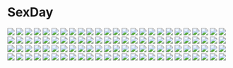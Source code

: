 # SexDay
![](https://konachan.com/image/579f1294c5f62db0c5ae1e949af88273/Konachan.com%20-%2088324%20dance_in_the_vampire_bund%20mina_tepes.jpg)
![](https://konachan.com/jpeg/cc68bf65eb1960df82991403e64f9a5a/Konachan.com%20-%20239499%20blindfold%20breasts%20dress%20gloves%20headband%20katana%20lalil-le%20nier%20panties%20short_hair%20spread_legs%20sword%20thighhighs%20underwear%20water%20weapon%20white_hair.jpg)
![](https://konachan.com/jpeg/5a03758db775e0c78c5280ef9aed01ca/Konachan.com%20-%20256825%20all_male%20armor%20astolfo%20blush%20boots%20bow%20braids%20cape%20fang%20long_hair%20male%20petals%20pink_hair%20ponytail%20purple_eyes%20signed%20sword%20thighhighs%20trap%20weapon.jpg)
![](https://konachan.com/jpeg/935b1e54f3c4773267ba039373ee632a/Konachan.com%20-%20137823%20breasts%20neon_genesis_evangelion%20nipples%20pussy%20soryu_asuka_langley%20tadano_akira%20uncensored.jpg)
![](https://konachan.com/image/aad31a768e7b68c6126181a85af43eb6/Konachan.com%20-%2090781%20kagamine_len%20kagamine_rin%20len_append%20male%20rin_append%20vocaloid.jpg)
![](https://konachan.com/jpeg/3d8e9e258ed751650aaac1275ac6b681/Konachan.com%20-%2082843%20blood%20busujima_saeko%20highschool_of_the_dead%20katana%20sword%20tea_%28nakenashi%29%20weapon.jpg)
![](https://konachan.com/jpeg/d3ad7a3819de5585372b56599697fa81/Konachan.com%20-%20289446%20bath%20bathtub%20blue_eyes%20blue_hair%20clouds%20flowers%20onsem%20rem_%28re%3Azero%29%20re%3Azero_kara_hajimeru_isekai_seikatsu%20short_hair%20sky%20water.jpg)
![](https://konachan.com/image/fbff7910756d945b17d09f8bb17c987c/Konachan.com%20-%20112318%20animal%20book%20brown_eyes%20brown_hair%20cat%20original%20panties%20togusa_masamu%20underwear.jpg)
![](https://konachan.com/image/df16f3cf7b868be027cda37e41f79f70/Konachan.com%20-%20202869%20flute%20green_hair%20hatsune_miku%20instrument%20japanese_clothes%20josu-san%20long_hair%20moon%20twintails%20vocaloid.jpg)
![](https://konachan.com/image/b126e3bfeabe295b61ff1d0f089c95b7/Konachan.com%20-%2053886%20akiyama_mio%20guitar%20instrument%20k-on%21%20pondel.jpg)
![](https://konachan.com/jpeg/887788a5bd8a534c4f282a75c16f1f56/Konachan.com%20-%20138687%20blush%20brown_eyes%20brown_hair%20clouds%20flowers%20gloves%20long_hair%20pink_hair%20red_eyes%20ribbons%20short_hair%20skirt%20sky%20swordsouls%20thighhighs%20tree%20twintails%20wink.jpg)
![](https://konachan.com/jpeg/7ed38441ef35473cd28913b0d8897acf/Konachan.com%20-%2089871%20akiyama_sou%20all_male%20computer%20game_cg%20male%20misaki_kurehito%20trumple%20ushinawareta_mirai_wo_motomete.jpg)
![](https://konachan.com/jpeg/e91ca3a4ebb2ed751c86f39b85350bfb/Konachan.com%20-%20264318%20breasts%20cleavage%20coulomb_%28crash_fever%29%20crash_fever%20garter_belt%20long_hair%20necklace%20purple_eyes%20tagme_%28artist%29%20twintails%20white_hair.jpg)
![](https://konachan.com/image/364c74c21c5597ca42b9a735a19f23f2/Konachan.com%20-%2044909%20beatrice%20butterfly%20eva-beatrice%20frederica_bernkastel%20lambdadelta%20umineko_no_naku_koro_ni%20ushiromiya_ange%20virgilia.jpg)
![](https://konachan.com/image/dd2de850fa4ff32035b64679cab437dd/Konachan.com%20-%2025172%20clouds%20school_rumble%20tsukamoto_tenma%20vector.jpg)
![](https://konachan.com/jpeg/4f08b887d666bc609a80b97399e9cca5/Konachan.com%20-%20261494%202girls%20black_eyes%20black_hair%20book%20clouds%20couch%20flowers%20idolmaster%20long_hair%20pink_hair%20ponytail%20short_hair%20skirt%20sky%20tree%20wink%20winter%20yellow_eyes.jpg)
![](https://konachan.com/jpeg/068dec2861437d065db887127623d4e7/Konachan.com%20-%20106836%20hatsune_miku%20vocaloid.jpg)
![](https://konachan.com/image/c32519b175a9d8fd948e4b6a42d45be6/Konachan.com%20-%20182728%20breasts%20censored%20dangan-ronpa%20enoshima_junko%20hairu%20handjob%20nipples%20penis%20tagme.jpg)
![](https://konachan.com/image/7ecd2d6f7e77d0ce6635dc989be67ae0/Konachan.com%20-%20183933%2016ban%20blue_eyes%20blush%20brown_eyes%20brown_hair%20ichijou_raku%20male%20nisekoi%20onodera_kosaki%20school_uniform%20socks.jpg)
![](https://konachan.com/image/a0dbe7e2a2c5c1a992099205e60461fe/Konachan.com%20-%2031558%20anus%20ass%20blue_eyes%20blush%20censored%20favorite%20game_cg%20kokonoka%20long_hair%20panties%20panty_pull%20pussy%20pussy_juice%20skirt%20twintails%20underwear%20upskirt.jpg)
![](https://konachan.com/jpeg/559f8d347d998e449359abd4406809fa/Konachan.com%20-%2039376%20akitsu_%28sekirei%29%20sekirei%20transparent%20vector.jpg)
![](https://konachan.com/image/6742e44a20aedfa25c4555b497ad2c6d/Konachan.com%20-%20257572%20boat%20brown_eyes%20brown_hair%20idolmaster%20idolmaster_cinderella_girls%20kusano_shinta%20long_hair%20ponytail%20skirt%20tachibana_arisu%20water.jpg)
![](https://konachan.com/jpeg/d4df4473402aab7718e8b384e64384ae/Konachan.com%20-%20278197%20aliasing%20boots%20braids%20breasts%20cleavage%20garter%20glasses%20gradient%20gray_eyes%20group%20hat%20mask%20navel%20necklace%20original%20pink_hair%20red_eyes%20skirt%20wink.jpg)
![](https://konachan.com/image/1c0dd95ba6dc3ca3d669c69e1fb04dfd/Konachan.com%20-%2078207%20izumi_kanata%20lucky_star%20watermark.jpg)
![](https://konachan.com/jpeg/07b9c7b695a54bea5a8d83c520d1d001/Konachan.com%20-%20194443%20crossover%20hatsune_miku%20long_hair%20mivit%20skirt%20thighhighs%20tie%20tokyo_ghoul%20torn_clothes%20twintails%20vocaloid%20watermark%20white_hair%20zettai_ryouiki.jpg)
![](https://konachan.com/image/f33afd858d07ab16b3f27b8cd2bcf920/Konachan.com%20-%20150266%20aliasing%20blue_eyes%20breasts%20cleavage%20dress%20ichiyan%20original%20red_hair%20weapon.jpg)
![](https://konachan.com/image/d648967b8148bec583110e339a47f9a6/Konachan.com%20-%20211882%20anus%20aqua_eyes%20aqua_hair%20ass%20breasts%20gloves%20gun_gale_online%20nipples%20nude%20pussy%20scarf%20shinon_%28sao%29%20short_hair%20sword_art_online%20thighhighs%20uncensored.jpg)
![](https://konachan.com/image/7b16c6f606fd85a480b2c19a4571705d/Konachan.com%20-%2034205%20akashiya_moka%20blue_hair%20green_eyes%20kurono_kurumu%20long_hair%20pink_hair%20rosario%2Bvampire%20school_uniform.jpg)
![](https://konachan.com/jpeg/16ecbc6f32e49bae5cd78cd7490c0869/Konachan.com%20-%20114604%20blonde_hair%20flandre_scarlet%20red_eyes%20socks%20touhou%20vampire%20yuimari.jpg)
![](https://konachan.com/image/a48890db11c9a32406bce17b0deb535c/Konachan.com%20-%20114630%20akemi_homura%20black_hair%20blue_eyes%20blue_hair%20kaname_madoka%20kyuubee%20miki_sayaka%20pink_eyes%20pink_hair%20purple_eyes%20red_eyes%20red_hair%20sakura_kyouko.jpg)
![](https://konachan.com/image/2590139f5fa83d373a0eef358cf4d404/Konachan.com%20-%20239497%20beach%20bikini%20blonde_hair%20blue_hair%20drink%20glasses%20hat%20long_hair%20ohara_mari%20ponytail%20purple_eyes%20scenic%20short_hair%20sunglasses%20swimsuit%20umbrella%20water.jpg)
![](https://konachan.com/image/22f74e5f8878aef7a1952452ee9f7a99/Konachan.com%20-%20254637%203d%20black_hair%20car%20hat%20industrial%20novelance%20original%20scenic%20shade%20short_hair.jpg)
![](https://konachan.com/image/58de1756e9125e0730150c678e25a63c/Konachan.com%20-%2096177%20gumi%20vocaloid.jpg)
![](https://konachan.com/image/d5a58acae9202ca2f657367a01a20654/Konachan.com%20-%20169476%20animal%20bakemonogatari%20bird%20brown_eyes%20brown_hair%20dualscreen%20feathers%20maiwetea%20otorimonogatari%20red_eyes%20sengoku_nadeko%20snake%20white_hair.jpg)
![](https://konachan.com/image/c33773edafb71f3bd2e927534770de2b/Konachan.com%20-%20165687%20long_hair%20mayu_%28vocaloid%29%20vocaloid%20yellow_eyes%20zain.jpg)
![](https://konachan.com/image/83ef5ad2400a9d6adbef9b9615926099/Konachan.com%20-%20182861%20animal%20asakurashinji%20bird%20book%20clouds%20elbow_gloves%20flowers%20gloves%20halo%20jibril%20long_hair%20navel%20pink_hair%20sideboob%20skirt%20thighhighs%20wings%20yellow_eyes.jpg)
![](https://konachan.com/image/48f13fe205b366f697c0ecd86f80f040/Konachan.com%20-%20247845%20bikini_top%20breasts%20cleavage%20din_%28flypaper%29%20jpeg_artifacts%20long_hair%20matoi_%28pso2%29%20navel%20phantasy_star%20red_eyes%20twintails%20white_hair.jpg)
![](https://konachan.com/image/adbdc9d4fa01b949f465d46793b733ca/Konachan.com%20-%20188416%20black_hair%20blush%20breasts%20censored%20long_hair%20masturbation%20nipples%20nude%20pussy%20pussy_juice%20shizuki_yuri%20thighhighs%20vibrator.jpg)
![](https://konachan.com/image/95f558f3d8074b2cec53cba46c6b56ce/Konachan.com%20-%2011692%20amarie_gelade%20ar_tonelico%20ar_tonelico_ii%20cloche_leythal_pastalia%20cocona_vatel%20leglius_branchesca%20luca_trulyworth%20nagi_ryou%20thighhighs.jpg)
![](https://konachan.com/jpeg/4ea67a0c7fa8269708ab75b6e108f4ef/Konachan.com%20-%20112471%20blue_hair%20hat%20onozuka_komachi%20petals%20red_hair%20ryosios%20scythe%20shikieiki_yamaxanadu%20touhou%20water%20weapon.jpg)
![](https://konachan.com/jpeg/09b0957fa8197fe1d0f04035ddb5ad93/Konachan.com%20-%20187608%20animal%20christa_elliana_voltica%20fish%20glasses%20headphones%20kazenokaze%20original%20thighhighs%20underwater%20water%20wink.jpg)
![](https://konachan.com/image/b5f900b9ca3100f5610a142bb6d3fde2/Konachan.com%20-%2064403%20ga-rei_zero%20isayama_yomi%20scan%20tsuchimiya_kagura.jpg)
![](https://konachan.com/jpeg/b04083b00e5eb67e75252f253959c13e/Konachan.com%20-%2021887%20animal_ears%20azumanga_daioh%20black_hair%20catgirl%20kasuga_ayumu%20skintight.jpg)
![](https://konachan.com/image/80c01cab2071b4e8607aa181869063df/Konachan.com%20-%20197674%20building%20chenbo%20scenic%20snow%20spear%20sword%20weapon.jpg)
![](https://konachan.com/image/a168e60bb81d740ce707d57d69ec521f/Konachan.com%20-%2049539%20hecate%20konoe_fumina%20shakugan_no_shana.jpg)
![](https://konachan.com/jpeg/9aad8f23315197bd62dc94ab50fdcfe4/Konachan.com%20-%20285870%20atelier_kaguya%20blush%20breasts%20brown_eyes%20brown_hair%20censored%20choco_chip%20close%20game_cg%20long_hair%20natsuno_ai%20nipples%20paizuri%20penis%20ponytail.jpg)
![](https://konachan.com/image/76a71894d1248c3be663b9959eb27eda/Konachan.com%20-%20183567%20blue_eyes%20blue_hair%20dress%20flowers%20gloves%20hatsune_miku%20honegumi%20long_hair%20petals%20twintails%20vocaloid%20water.jpg)
![](https://konachan.com/image/edd1697c50955112de67b822e41a0e54/Konachan.com%20-%20230459%20aliasing%20animal_ears%20blush%20bunny%20chico152%20gray_hair%20leaves%20long_hair%20original%20red_eyes%20scarf%20twintails%20winter.jpg)
![](https://konachan.com/jpeg/ff892d5eab9674a852bb28a80bbc32f1/Konachan.com%20-%20198893%20bed%20blush%20bra%20breasts%20censored%20dildo%20game_cg%20kneehighs%20long_hair%20nipples%20pussy%20pussy_juice%20shirt_lift%20spread_legs%20twintails%20underwear%20vibrator.jpg)
![](https://konachan.com/jpeg/fd315462565b052fb4365b1a6cd145ab/Konachan.com%20-%2016058%20blonde_hair%20blue_eyes%20canvas2_niji_iro_no_sketch%20housen_elis%20school_uniform%20suzuhira_hiro.jpg)
![](https://konachan.com/image/8b5389cb775be2937708b1c870cd4b78/Konachan.com%20-%2090603%20b_gata_h_kei%20blue_eyes%20breasts%20cosplay%20long_hair%20nipples%20open_shirt%20panties%20panty_pull%20parody%20ponytail%20pussy%20shirt_lift%20uncensored%20underwear.jpg)
![](https://konachan.com/jpeg/2ad22e2b02bee2505b1052c002f1e688/Konachan.com%20-%20266642%202girls%20aliasing%20aqua_eyes%20blush%20bow%20breasts%20gray_hair%20green_eyes%20green_hair%20long_hair%20nipples%20panties%20pantyhose%20short_hair%20swimsuit%20underwear%20wet.jpg)
![](https://konachan.com/image/c69a3215c898d6aaebfcf8b4f1249dd0/Konachan.com%20-%20168562%20arthurland3131%20boots%20braids%20dangan-ronpa%20kirigiri_kyouko%20long_hair%20purple_eyes%20purple_hair%20ribbons%20signed%20skirt%20tie.jpg)
![](https://konachan.com/jpeg/043d4b3d6a457395fd30f0853d1ed950/Konachan.com%20-%2081141%20adalwolfa_schulman%20brunhilde_rauschenberg%20drink%20lone_wolf%20projekt_muse%20signed%20uniform%20wilhelmina_von_schwarzenberg.jpg)
![](https://konachan.com/jpeg/89982fad6f8bb5fee4f250b4ce15c09d/Konachan.com%20-%20254993%202girls%20aqua_eyes%20blonde_hair%20blush%20bow%20brown_eyes%20dress%20food%20fruit%20gray_hair%20ice_cream%20long_hair%20pocky%20starly_girls%20strawberry%20tagme_%28artist%29.jpg)
![](https://konachan.com/image/6412ea64ec05fd063b73eb82635aeec5/Konachan.com%20-%20112514%202girls%20allison_carpenter%20artemis_blue%20asami_asami%20game_cg%20loli%20tajima_haru.jpg)
![](https://konachan.com/image/8eea340770c2a3c4a85e473de7466b20/Konachan.com%20-%20161953%20book%20long_hair%20moon%20nanna_%28irasutokanakili%29%20original%20teddy_bear.jpg)
![](https://konachan.com/jpeg/4abebeca274146fe60fee07208569cc1/Konachan.com%20-%20216770%20anthropomorphism%20bed%20blush%20bra%20breasts%20brown_eyes%20brown_hair%20cleavage%20haruna_%28kancolle%29%20kyougoku_touya%20long_hair%20navel%20panties%20underwear.jpg)
![](https://konachan.com/image/00f04d9c971bc77dbbc475bf9b51a3b9/Konachan.com%20-%2093347%20blonde_hair%20blue_eyes%20blush%20breast_grab%20breasts%20dress%20game_cg%20hello_good-bye%20moekibara_fumitake%20nipples%20twintails%20yukishiro_may.jpg)
![](https://konachan.com/image/3900ac8a27f3436ee486582389c05b01/Konachan.com%20-%20191760%20animal%20bandage%20blonde_hair%20flowers%20frog%20gloves%20hat%20knife%20long_hair%20moriya_suwako%20ninja%20rope%20snake%20touhou%20yellow_eyes%20zicai_tang.jpg)
![](https://konachan.com/jpeg/151e1c05ed55b9ea42b99cb28bfe06e4/Konachan.com%20-%20222092%20ass%20breasts%20cameltoe%20date_a_live%20fakerx%20garter_belt%20nipples%20panties%20stockings%20thighhighs%20tokisaki_kurumi%20underwear.jpg)
![](https://konachan.com/jpeg/cf5f99f014804835fd65bb9002e284ab/Konachan.com%20-%2029045%20angel%20ass%20green_eyes%20jibril_aries%20jinno_hikari%20kuuchuu_yousai%20makai_tenshi_jibril%20purple_hair%20thighhighs%20wings.jpg)
![](https://konachan.com/jpeg/dee4b97c552c025620f8fa2880478135/Konachan.com%20-%20269209%20anthropomorphism%20apron%20ass%20ass_grab%20blush%20bow%20brown_hair%20kantai_collection%20long_hair%20mamiya_%28kancolle%29%20panties%20purple_eyes%20pussy_juice%20sex%20underwear.jpg)
![](https://konachan.com/image/3b6bd1bcb3c480d3e98f5435aeab3c70/Konachan.com%20-%2014938%20all_male%20male%20namikaze_minato%20naruto%20sarutobi_hiruzen%20senju_hashirama%20senju_tobirama.jpg)
![](https://konachan.com/jpeg/39309411789c0d05df15ae112510057f/Konachan.com%20-%20119596%20black_hair%20cabbit%20game_cg%20makina_%28midori_no_umi%29%20midori_no_umi%20panties%20saeki_hokuto%20short_hair%20underwater%20underwear%20water.jpg)
![](https://konachan.com/image/dc3817081e4ea415eb7e27d52204dd22/Konachan.com%20-%20102127%20akemi_homura%20kamijou_kyousuke%20kaname_madoka%20kyuubee%20mahou_shoujo_madoka_magica%20miki_sayaka%20okazun%20sakura_kyouko%20shizuki_hitomi%20tomoe_mami.jpg)
![](https://konachan.com/jpeg/a3136c5d7fd629d1c78d238c5a08a26b/Konachan.com%20-%2072271%20black_hair%20blood%20cigarette%20crossover%20durarara%21%21%20green_eyes%20green_hair%20group%20headphones%20long_hair%20red_eyes%20short_hair%20sunglasses%20twintails%20vocaloid.jpg)
![](https://konachan.com/image/1165506177d48378d60540e8855b42f0/Konachan.com%20-%20148830%20ass%20blue_hair%20bodysuit%20boots%20fin_e_ld_si_laffinty%20purple_eyes%20rasukaru%20rinne_no_lagrange%20skintight.jpg)
![](https://konachan.com/jpeg/756a7349ae924640f95c5923d58f0437/Konachan.com%20-%20111403%20animal_ears%20benibana%20blush%20collar%20cum%20dog_days%20doggirl%20eclair_martinozzi%20group%20lactation%20nude%20pregnant%20ricotta_elmar%20tail%20tears%20yukikaze_panettone.jpg)
![](https://konachan.com/image/08b420f920d60e62dc624fff07efb321/Konachan.com%20-%20175994%20blue_eyes%20blue_hair%20dress%20hatsune_miku%20kyuri_tizu%20long_hair%20thighhighs%20twintails%20vocaloid%20world_is_mine_%28vocaloid%29.jpg)
![](https://konachan.com/image/d24447160e1b0ce06a83c37091822940/Konachan.com%20-%20232638%20218%20animal%20armor%20bird%20blush%20boots%20breasts%20cleavage%20cucouroux%20gray_eyes%20gray_hair%20hat%20horns%20kumuyu%20loli%20long_hair%20navel%20panties%20skirt%20underwear.jpg)
![](https://konachan.com/image/0efe2148f1e887cdb9fc0b917b368e58/Konachan.com%20-%2075896%20amagami%20apron%20breasts%20cleavage%20kamizaki_risa%20naked_apron%20nanasaki_ai%20nisson%20panties%20panty_pull%20shirt_lift%20tanamachi_kaoru%20thighhighs%20underwear.jpg)
![](https://konachan.com/image/a6776ea9ba8eeedec095fc00e2a9edc1/Konachan.com%20-%2064339%20animal%20animal_ears%20gray_hair%20mousegirl%20nazrin%20panties%20ribbons%20short_hair%20sleeping%20tail%20tiger%20toramaru_shou%20touhou%20underwear.jpg)
![](https://konachan.com/jpeg/7c207374bb46c825d4187466531ad802/Konachan.com%20-%20307257%20alm%20animal_ears%20aqua_eyes%20blonde_hair%20blush%20catgirl%20couch%20garter%20original%20panties%20short_hair%20underwear.jpg)
![](https://konachan.com/jpeg/66a87c18b19357c4e2a4828d59a198e2/Konachan.com%20-%20192782%20alice_third_macy%20blonde_hair%20blue_eyes%20blush%20breasts%20censored%20cube%20game_cg%20kantoku%20long_hair%20nipples%20nude%20penis%20pussy%20sex%20wet.jpg)
![](https://konachan.com/image/b20fba3fe202fcd575a3b31c495311b2/Konachan.com%20-%2039313%20bikini%20ef%20flowers%20minori%20miyamura_miyako%20nanao_naru%20swimsuit.jpg)
![](https://konachan.com/image/729b97b8cd65e030cfd19de3cf90656a/Konachan.com%20-%20190319%20ass%20black_hair%20bloodcatblack%20blush%20erect_nipples%20long_hair%20original%20panties%20pink_eyes%20skirt%20thighhighs%20twintails%20underwear.jpg)
![](https://konachan.com/image/10f266ed4adcd5de9c50dbee1696fb45/Konachan.com%20-%20133354%20alice_margatroid%20blonde_hair%20braids%20doll%20hat%20kirisame_marisa%20morino_hon%20scarf%20shanghai_doll%20sky%20touhou%20witch%20yellow_eyes.jpg)
![](https://konachan.com/image/ba44211d3d1c7a8b7db459eee7883a9f/Konachan.com%20-%2083949%20ayanami_rei%20bodysuit%20neon_genesis_evangelion%20red_eyes%20siraha%20skintight.jpg)
![](https://konachan.com/jpeg/ca116ddbf1f4dc892f6eff9f321ea587/Konachan.com%20-%20172478%20aqua_eyes%20aqua_hair%20barefoot%20bikini%20hatsune_miku%20swimsuit%20twintails%20umbrella%20vocaloid%20wokada.jpg)
![](https://konachan.com/image/14e5f705a7e07a954e27a3b4dad0da71/Konachan.com%20-%2027809%20ikkitousen%20kanu_unchou%20ryomou_shimei%20sonsaku_hakufu.jpg)
![](https://konachan.com/jpeg/85167acbacd5892ae78bff251d1d422d/Konachan.com%20-%20259002%20animal_ears%20breasts%20bunny_ears%20bunnygirl%20food%20fruit%20kasuka_%28kusuki%29%20long_hair%20nude%20purple_hair%20red_eyes%20reisen_udongein_inaba%20strawberry%20touhou.jpg)
![](https://konachan.com/jpeg/20bb2a2248979c76f0260c8d97ca39ff/Konachan.com%20-%20299544%20bunny%20dress%20drink%20green_hair%20lolita_fashion%20long_hair%20mullpull%20original%20watermark%20wink.jpg)
![](https://konachan.com/jpeg/86820bfd61d92cbb39ba394c7a1da80d/Konachan.com%20-%20305573%20azur_lane%20blush%20breasts%20long_hair%20necklace%20nipples%20no_bra%20panties%20pink_eyes%20pink_hair%20shirt_lift%20skirt%20spread_legs%20twintails%20underwear%20white%20zeroamu.jpg)
![](https://konachan.com/image/b09a2a63657a9401a4f04b1458c3c0fb/Konachan.com%20-%20274375%20bed%20breasts%20condom%20lemonolemone%20naked_shirt%20navel%20no_bra%20open_shirt%20purple_eyes%20purple_hair%20shinjou_akane%20shirt%20short_hair%20ssss.gridman.jpg)
![](https://konachan.com/jpeg/52130c97553dfd7b61d1ba9c32991088/Konachan.com%20-%2061015%202girls%20boots%20bow%20brown_eyes%20brown_hair%20dress%20fire%20fujy%20gray_hair%20hijiri_byakuren%20long_hair%20magic%20purple_hair%20red_eyes%20ribbons%20touhou%20white_hair.jpg)
![](https://konachan.com/image/0f0fa5e5eeba5146e989e759817cf194/Konachan.com%20-%20241414%20animal_ears%20anthropomorphism%20blonde_hair%20brown_eyes%20foxgirl%20kemono_friends%20long_hair%20red_fox_%28kemono_friends%29%20tatapopo.jpg)
![](https://konachan.com/jpeg/792931f4c03726aa89b863cff6c86c12/Konachan.com%20-%20300384%20black_hair%20blue_eyes%20bow%20itachi_kanade%20long_hair%20navel%20original%20ponytail%20school_uniform%20white.jpg)
![](https://konachan.com/image/f49fc3b4fb6fc0d3106fac79ccce1395/Konachan.com%20-%2030330%20loli%20panties%20pink_hair%20rin_sin%20skirt%20tagme%20underwear%20upskirt.jpg)
![](https://konachan.com/image/8cee23326c856cc64ce28c48b5c527d4/Konachan.com%20-%2070286%20headphone_%2B_musume%20headphones.jpg)
![](https://konachan.com/image/75517c5fd738552c8e819bfd0624d2a0/Konachan.com%20-%20113228%20blonde_hair%20blue_eyes%20bow%20bunny%20doll%20dress%20lolita_fashion%20long_hair%20original%20tinkle.jpg)
![](https://konachan.com/jpeg/00e5037a64fbbdfa5e557b3319c9decb/Konachan.com%20-%20247134%202girls%205_nenme_no_houkago%20building%20kantoku%20kurumi_%28kantoku%29%20original%20park%20scan%20shizuku_%28kantoku%29%20skirt%20tree%20twintails.jpg)
![](https://konachan.com/image/1bf7245e40bc2aaf92c77d6b47eab42a/Konachan.com%20-%20227114%20aqua_eyes%20boots%20bunny%20chain%20dress%20gloves%20group%20gun%20headdress%20hoodie%20kneehighs%20long_hair%20male%20original%20ponytail%20ra-bit%20suit%20sword%20tail%20tie%20weapon.jpg)
![](https://konachan.com/image/1f1438180929f64bb2dae2aa48363a27/Konachan.com%20-%20186033%20aqua_eyes%20blonde_hair%20boots%20dress%20elbow_gloves%20gloves%20guitar%20headphones%20instrument%20kagamine_rin%20microphone%20nine_%28liuyuhao1992%29%20short_hair%20vocaloid.jpg)
![](https://konachan.com/jpeg/26a7a36b196b29a0dbb4ea0fa34a0789/Konachan.com%20-%2083621%20anthropomorphism%20axis_powers_hetalia%20belgium_%28hetalia%29%20hungary_%28hetalia%29%20liechtenstein_%28hetalia%29%20taiwan_%28hetalia%29.jpg)
![](https://konachan.com/image/a4e32ad0c5227de6fcc44297336c51aa/Konachan.com%20-%2072242%20kagamine_len%20kagamine_rin%20male%20vocaloid.jpg)
![](https://konachan.com/image/2a4ade98b1a9b825783f28d28c60ed16/Konachan.com%20-%2078960%20dress%20flowers%20hatsune_miku%20twintails%20vocaloid.jpg)
![](https://konachan.com/jpeg/4edf61fe99de046d02ceba78a0d12885/Konachan.com%20-%20245696%20anthropomorphism%20brown_hair%20headband%20kantai_collection%20mumyoudou%20orange_eyes%20school_uniform%20shiratsuyu_%28kancolle%29%20short_hair%20signed%20skirt.jpg)
![](https://konachan.com/image/6b243756d58e0b6e78f8ce341b341513/Konachan.com%20-%20159252%20blue_eyes%20date_a_live%20glasses%20murasame_reine%20necklace%20pantyhose%20purple_hair%20shira-nyoro.jpg)
![](https://konachan.com/jpeg/a8dc48e624e1ea1e7b88de1ca58509b6/Konachan.com%20-%20302189%20aqua_eyes%20blush%20brown_hair%20crying%20hami_yura%20long_hair%20original%20school_uniform%20tears%20tie%20white.jpg)
